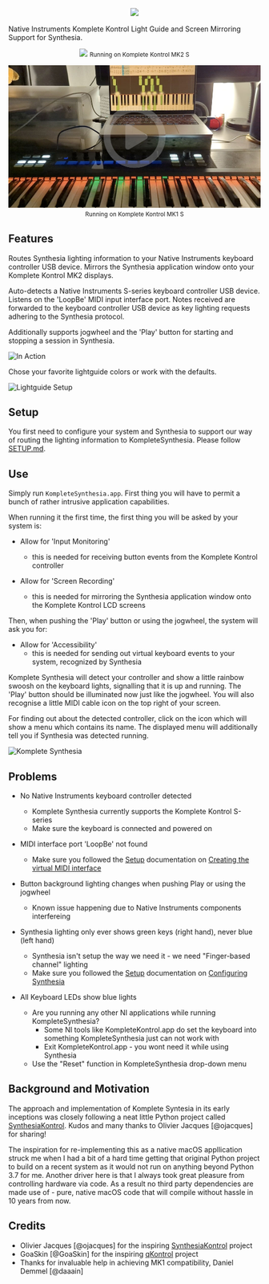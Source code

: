 <p align="center"><img src="site/images/Logo.png" /></p>

Native Instruments Komplete Kontrol Light Guide and Screen Mirroring Support for Synthesia.

<p align="center">
    <a href="https://youtu.be/bJiGqRVU9uU"><img src="site/images/VideoThumb_Large.png" /></a>
    <small>Running on Komplete Kontrol MK2 S</small>
</p>

<p align="center">
    <a href="https://youtu.be/XK_dgRA3lPM"><img src="site/images/VideoThumb_Large_MK1.jpg" /></a>
    <small>Running on Komplete Kontrol MK1 S</small>
</p>

## Features

Routes Synthesia lighting information to your Native Instruments keyboard controller USB device. Mirrors the Synthesia application window onto your Komplete Kontrol MK2 displays.

Auto-detects a Native Instruments S-series keyboard controller USB device. Listens on the 'LoopBe' MIDI input interface port. Notes received are forwarded to the keyboard controller USB device as key lighting requests adhering to the Synthesia protocol.

Additionally supports jogwheel and the 'Play' button for starting and stopping a session in Synthesia.

![In Action](site/images/ButtonsAndLightGuide.png)

Chose your favorite lightguide colors or work with the defaults.

![Lightguide Setup](site/images/Setup_Dialog.png)

## Setup

You first need to configure your system and Synthesia to support our way of routing the lighting information to KompleteSynthesia. Please follow [SETUP.md](SETUP.md).

## Use

Simply run `KompleteSynthesia.app`. First thing you will have to permit a bunch of rather intrusive application capabilities.

When running it the first time, the first thing you will be asked by your system is:

- Allow for 'Input Monitoring'
    - this is needed for receiving button events from the Komplete Kontrol controller

- Allow for 'Screen Recording'
    - this is needed for mirroring the Synthesia application window onto the Komplete Kontrol LCD screens

Then, when pushing the 'Play' button or using the jogwheel, the system will ask you for:

- Allow for 'Accessibility'
    - this is needed for sending out virtual keyboard events to your system, recognized by Synthesia

Komplete Synthesia will detect your controller and show a little rainbow swoosh on the keyboard lights, signalling that it is up and running. The 'Play' button should be illuminated now just like the jogwheel. You will also recognise a little MIDI cable icon on the top right of your screen.

For finding out about the detected controller, click on the icon which will show a menu which contains its name. The displayed menu will additionally tell you if Synthesia was detected running.

![Komplete Synthesia](site/images/KompleteSynthesia.png)

## Problems

- No Native Instruments keyboard controller detected
    - Komplete Synthesia currently supports the Komplete Kontrol S-series
    - Make sure the keyboard is connected and powered on
  
- MIDI interface port 'LoopBe' not found
    - Make sure you followed the [Setup](#setup) documentation on [Creating the virtual MIDI interface](SETUP.md#creating-the-virtual-midi-interface)

- Button background lighting changes when pushing Play or using the jogwheel
    - Known issue happening due to Native Instruments components interfereing
    
- Synthesia lighting only ever shows green keys (right hand), never blue (left hand)
    - Synthesia isn't setup the way we need it - we need "Finger-based channel" lighting
    - Make sure you followed the [Setup](#setup) documentation on [Configuring Synthesia](SETUP.md#configuring-synthesia)

- All Keyboard LEDs show blue lights
    - Are you running any other NI applications while running KompleteSynthesia?
        - Some NI tools like KompleteKontrol.app do set the keyboard into something KompleteSynthesia just can not work with
        - Exit KompleteKontrol.app - you wont need it while using Synthesia
    - Use the "Reset" function in KompleteSynthesia drop-down menu

## Background and Motivation

The approach and implementation of Komplete Syntesia in its early inceptions was closely following a neat little Python project called [SynthesiaKontrol](https://github.com/ojacques/SynthesiaKontrol).
Kudos and many thanks to Olivier Jacques [@ojacques] for sharing!

The inspiration for re-implementing this as a native macOS appllication struck me when I had a bit of a hard time getting that original Python project to build on a recent system as it would not run on anything beyond Python 3.7 for me. Another driver here is that I always took great pleasure from controlling hardware via code. As a result no third party dependencies are made use of - pure, native macOS code that will compile without hassle in 10 years from now.

## Credits

- Olivier Jacques [@ojacques] for the inspiring [SynthesiaKontrol](https://github.com/ojacques/SynthesiaKontrol) project
- GoaSkin [@GoaSkin] for the inspiring [qKontrol](https://github.com/GoaSkin/qKontrol) project
- Thanks for invaluable help in achieving MK1 compatibility, Daniel Demmel [@daaain]
